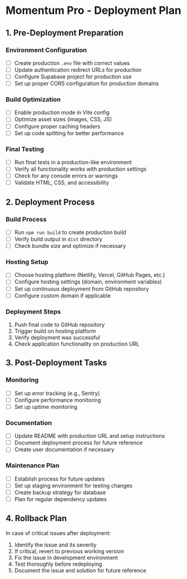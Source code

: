 # Momentum Pro - Deployment Plan

## 1. Pre-Deployment Preparation

### Environment Configuration
- [ ] Create production `.env` file with correct values
- [ ] Update authentication redirect URLs for production
- [ ] Configure Supabase project for production use
- [ ] Set up proper CORS configuration for production domains

### Build Optimization
- [ ] Enable production mode in Vite config
- [ ] Optimize asset sizes (images, CSS, JS)
- [ ] Configure proper caching headers
- [ ] Set up code splitting for better performance

### Final Testing
- [ ] Run final tests in a production-like environment
- [ ] Verify all functionality works with production settings
- [ ] Check for any console errors or warnings
- [ ] Validate HTML, CSS, and accessibility

## 2. Deployment Process

### Build Process
- [ ] Run `npm run build` to create production build
- [ ] Verify build output in `dist` directory
- [ ] Check bundle size and optimize if necessary

### Hosting Setup
- [ ] Choose hosting platform (Netlify, Vercel, GitHub Pages, etc.)
- [ ] Configure hosting settings (domain, environment variables)
- [ ] Set up continuous deployment from GitHub repository
- [ ] Configure custom domain if applicable

### Deployment Steps
1. Push final code to GitHub repository
2. Trigger build on hosting platform
3. Verify deployment was successful
4. Check application functionality on production URL

## 3. Post-Deployment Tasks

### Monitoring
- [ ] Set up error tracking (e.g., Sentry)
- [ ] Configure performance monitoring
- [ ] Set up uptime monitoring

### Documentation
- [ ] Update README with production URL and setup instructions
- [ ] Document deployment process for future reference
- [ ] Create user documentation if necessary

### Maintenance Plan
- [ ] Establish process for future updates
- [ ] Set up staging environment for testing changes
- [ ] Create backup strategy for database
- [ ] Plan for regular dependency updates

## 4. Rollback Plan

In case of critical issues after deployment:

1. Identify the issue and its severity
2. If critical, revert to previous working version
3. Fix the issue in development environment
4. Test thoroughly before redeploying
5. Document the issue and solution for future reference